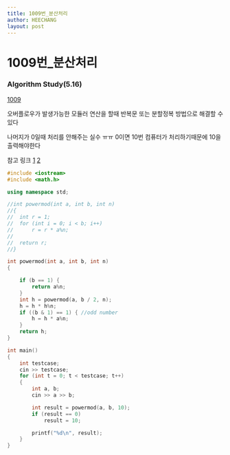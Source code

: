 ```yaml
---
title: 1009번_분산처리
author: HEECHANG
layout: post
---
```


# 1009번_분산처리
### Algorithm Study(5.16)

[1009](https://www.acmicpc.net/problem/1009)

오버플로우가 발생가능한 모듈러 연산을 할때
반복문 또는 분할정복 방법으로 해결할 수 있다

나머지가 0일때 처리를 안해주는 실수 ㅠㅠ
0이면 10번 컴퓨터가 처리하기때문에 10을 출력해야한다

참고 링크
[1](https://helloacm.com/compute-powermod-abn/)
[2](https://ko.khanacademy.org/computing/computer-science/cryptography/modarithmetic/a/fast-modular-exponentiation)

```c++
#include <iostream>
#include <math.h>

using namespace std;

//int powermod(int a, int b, int n)
//{
//	int r = 1;
//	for (int i = 0; i < b; i++)
//		r = r * a%n;
//
//	return r;
//}

int powermod(int a, int b, int n)
{

	if (b == 1) {
		return a%n;
	}
	int h = powermod(a, b / 2, n);
	h = h * h%n;
	if ((b & 1) == 1) { //odd number
		h = h * a%n;
	}
	return h;
}

int main()
{
	int testcase;
	cin >> testcase;
	for (int t = 0; t < testcase; t++)
	{
		int a, b;
		cin >> a >> b;

		int result = powermod(a, b, 10);
		if (result == 0)
			result = 10;

		printf("%d\n", result);
	}
}
```
